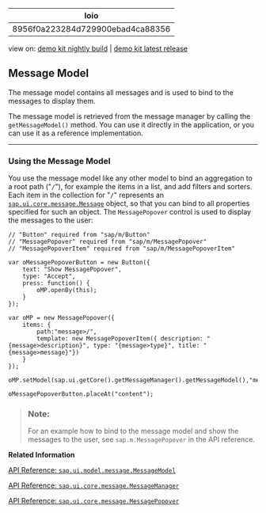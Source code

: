 <!-- loio8956f0a223284d729900ebad4ca88356 -->

| loio |
| -----|
| 8956f0a223284d729900ebad4ca88356 |

<div id="loio">

view on: [demo kit nightly build](https://sdk.openui5.org/nightly/#/topic/8956f0a223284d729900ebad4ca88356) | [demo kit latest release](https://sdk.openui5.org/topic/8956f0a223284d729900ebad4ca88356)</div>

## Message Model

The message model contains all messages and is used to bind to the messages to display them.

The message model is retrieved from the message manager by calling the `getMessageModel()` method. You can use it directly in the application, or you can use it as a reference implementation.

***

### Using the Message Model

You use the message model like any other model to bind an aggregation to a root path \("`/`"\), for example the items in a list, and add filters and sorters. Each item in the collection for "`/`" represents an  [`sap.ui.core.message.Message`](https://sdk.openui5.org/api/sap.ui.core.message.Message) object, so that you can bind to all properties specified for such an object. The `MessagePopover` control is used to display the messages to the user:

```
// "Button" required from "sap/m/Button"
// "MessagePopover" required from "sap/m/MessagePopover"
// "MessagePopoverItem" required from "sap/m/MessagePopoverItem"

var oMessagePopoverButton = new Button({
    text: "Show MessagePopover",
    type: "Accept",
    press: function() {
        oMP.openBy(this);
    }
});

var oMP = new MessagePopover({
    items: {
        path:"message>/",
        template: new MessagePopoverItem({ description: "{message>description}", type: "{message>type}", title: "{message>message}"})
    }
});

oMP.setModel(sap.ui.getCore().getMessageManager().getMessageModel(),"message");

oMessagePopoverButton.placeAt("content");
```

> ### Note:  
> For an example how to bind to the message model and show the messages to the user, see `sap.m.MessagePopover` in the API reference.

**Related Information**  


[API Reference: `sap.ui.model.message.MessageModel`](https://sdk.openui5.org/api/sap.ui.model.message.MessageModel)

[API Reference: `sap.ui.core.message.MessageManager`](https://sdk.openui5.org/api/sap.ui.core.message.MessageManager)

[API Reference: `sap.ui.core.message.MessagePopover`](https://sdk.openui5.org/api/sap.ui.core.message.MessagePopover)


